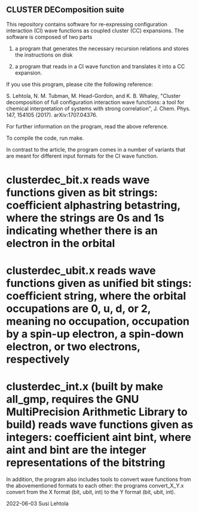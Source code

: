 CLUSTER DEComposition suite
---------------------------

This repository contains software for re-expressing configuration
interaction (CI) wave functions as coupled cluster (CC)
expansions. The software is composed of two parts

1) a program that generates the necessary recursion relations and
stores the instructions on disk

2) a program that reads in a CI wave function and translates it into a
CC expansion.

If you use this program, please cite the following reference:

S. Lehtola, N. M. Tubman, M. Head-Gordon, and K. B. Whaley, "Cluster
decomposition of full configuration interaction wave functions: a tool
for chemical interpretation of systems with strong correlation",
J. Chem. Phys. 147, 154105 (2017). arXiv:1707.04376.

For further information on the program, read the above reference.

To compile the code, run make.

In contrast to the article, the program comes in a number of variants
that are meant for different input formats for the CI wave function.
# clusterdec_bit.x reads wave functions given as bit strings: coefficient alphastring betastring, where the strings are 0s and 1s indicating whether there is an electron in the orbital
# clusterdec_ubit.x reads wave functions given as unified bit stings: coefficient string, where the orbital occupations are 0, u, d, or 2, meaning no occupation, occupation by a spin-up electron, a spin-down electron, or two electrons, respectively
# clusterdec_int.x (built by make all_gmp, requires the GNU MultiPrecision Arithmetic Library to build) reads wave functions given as integers: coefficient aint bint, where aint and bint are the integer representations of the bitstring

In addition, the program also includes tools to convert wave functions from the abovementioned formats to each other: the programs convert_X_Y.x convert from the X format (bit, ubit, int) to the Y format (bit, ubit, int).


2022-06-03 Susi Lehtola
